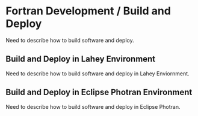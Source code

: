 # Fortran Development / Build and Deploy

Need to describe how to build software and deploy.

## Build and Deploy in Lahey Environment

Need to describe how to build software and deploy in Lahey Enviornment.

## Build and Deploy in Eclipse Photran Environment

Need to describe how to build software and deploy in Eclipse Photran.
